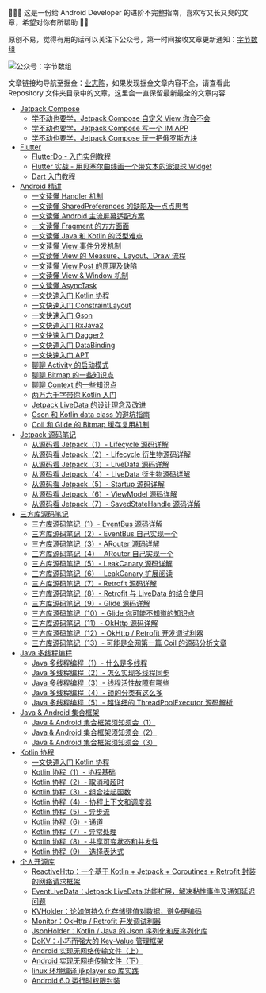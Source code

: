 🎁🎁🎁 这是一份给 Android Developer 的进阶不完整指南，喜欢写又长又臭的文章，希望对你有所帮助 🤣🤣 

原创不易，觉得有用的话可以关注下公众号，第一时间接收文章更新通知：[字节数组](https://upload-images.jianshu.io/upload_images/2552605-57915be42c4f6a82.jpg)

![公众号：字节数组](https://upload-images.jianshu.io/upload_images/2552605-57915be42c4f6a82.jpg)

文章链接均导航至掘金：[业志陈](https://juejin.cn/user/923245496518439/posts)，如果发现掘金文章内容不全，请查看此 Repository 文件夹目录中的文章，这里会一直保留最新最全的文章内容

* [Jetpack Compose]()
  * [学不动也要学，Jetpack Compose 自定义 View 你会不会](https://juejin.cn/post/6996568363581308959/)
  * [学不动也要学，Jetpack Compose 写一个 IM APP](https://juejin.cn/post/6991429231821684773)
  * [学不动也要学，Jetpack Compose 玩一把俄罗斯方块](https://juejin.cn/post/6974585048762679310)
* [Flutter]()
  * [FlutterDo - 入门实例教程](https://github.com/leavesC/flutter_do)
  * [Flutter 实战 - 用贝塞尔曲线画一个带文本的波浪球 Widget](https://juejin.cn/post/6844903981790019592)
  * [Dart 入门教程](https://juejin.cn/post/6844903937342963719)  
* [Android 精讲]()
  * [一文读懂 Handler 机制](https://juejin.cn/post/6901682664617705485)
  * [一文读懂 SharedPreferences 的缺陷及一点点思考](https://juejin.cn/post/6932277268110639112)
  * [一文读懂 Android 主流屏幕适配方案](https://juejin.cn/post/6999445137491230728)
  * [一文读懂 Fragment 的方方面面](https://juejin.cn/post/7006970844542926855)
  * [一文读懂 Java 和 Kotlin 的泛型难点](https://juejin.cn/post/6935322686943920159)
  * [一文读懂 View 事件分发机制](https://juejin.cn/post/6931914294980411406)
  * [一文读懂 View 的 Measure、Layout、Draw 流程](https://juejin.cn/post/6939540905581887502)
  * [一文读懂 View.Post 的原理及缺陷](https://juejin.cn/post/6939763855216082974)
  * [一文读懂 View & Window 机制](https://juejin.cn/post/6942303848996274213)
  * [一文读懂 AsyncTask](android_core/一文读懂AsyncTask.md)
  * [一文快速入门 Kotlin 协程](https://juejin.cn/post/6908271959381901325)
  * [一文快速入门 ConstraintLayout](https://juejin.cn/post/6911710012750430215)
  * [一文快速入门 Gson](https://juejin.cn/post/6844903577098387464)
  * [一文快速入门 RxJava2](android_core/一文快速入门RxJava2.md)
  * [一文快速入门 Dagger2](https://github.com/leavesC/Dagger2Samples)
  * [一文快速入门 DataBinding](https://github.com/leavesC/DataBindingSamples)
  * [一文快速入门 APT](https://juejin.cn/post/6844903753108160525)
  * [聊聊 Activity 的启动模式](https://juejin.cn/post/6952886121328345101)
  * [聊聊 Bitmap 的一些知识点](https://juejin.cn/post/6952429810207424526)
  * [聊聊 Context 的一些知识点](https://juejin.cn/post/6966223613057826852)
  * [两万六千字带你 Kotlin 入门](https://juejin.cn/post/6880602489297895438)
  * [Jetpack LiveData 的设计理念及改进](https://juejin.cn/post/6903096576734920717)
  * [Gson 和 Kotlin data class 的避坑指南](https://juejin.cn/post/6908391430977224718)
  * [Coil 和 Glide 的 Bitmap 缓存复用机制](https://juejin.cn/post/6956090846470995975)
* [Jetpack 源码笔记]()
  * [从源码看 Jetpack（1）- Lifecycle 源码详解](https://juejin.cn/post/6847902220755992589)
  * [从源码看 Jetpack（2）- Lifecycle 衍生物源码详解](https://juejin.cn/post/6847902220760203277)
  * [从源码看 Jetpack（3）- LiveData 源码详解](https://juejin.cn/post/6847902222345633806)
  * [从源码看 Jetpack（4）- LiveData 衍生物源码详解](https://juejin.cn/post/6847902222353858567)
  * [从源码看 Jetpack（5）- Startup 源码详解](https://juejin.cn/post/6847902224069165070)
  * [从源码看 Jetpack（6）- ViewModel 源码详解](https://juejin.cn/post/6873356946896846856)
  * [从源码看 Jetpack（7）- SavedStateHandle 源码详解](https://juejin.cn/post/6874136956347875342)
* [三方库源码笔记]()
  - [三方库源码笔记（1）- EventBus 源码详解](https://juejin.cn/post/6881265680465788936)
  - [三方库源码笔记（2）- EventBus 自己实现一个](https://juejin.cn/post/6881808026647396366)
  - [三方库源码笔记（3）- ARouter 源码详解](https://juejin.cn/post/6882553066285957134)
  - [三方库源码笔记（4）- ARouter 自己实现一个](https://juejin.cn/post/6882553066285957134)
  - [三方库源码笔记（5）- LeakCanary 源码详解](https://juejin.cn/post/6884225131015569421)
  - [三方库源码笔记（6）- LeakCanary 扩展阅读](https://juejin.cn/post/6884526739646185479)
  - [三方库源码笔记（7）- Retrofit 源码详解](https://juejin.cn/post/6886121327845965838)
  - [三方库源码笔记（8）- Retrofit 与 LiveData 的结合使用](https://juejin.cn/post/6887408273213882375)
  - [三方库源码笔记（9）- Glide 源码详解](https://juejin.cn/post/6891307560557608967)
  - [三方库源码笔记（10）- Glide 你可能不知道的知识点](https://juejin.cn/post/6892751013544263687)
  - [三方库源码笔记（11）- OkHttp 源码详解](https://juejin.cn/post/6895369745445748749)
  - [三方库源码笔记（12）- OkHttp / Retrofit 开发调试利器](https://juejin.cn/post/6895740949025177607)
  - [三方库源码笔记（13）- 可能是全网第一篇 Coil 的源码分析文章](https://juejin.cn/post/6897872882051842061)
* [Java 多线程编程]()
  * [Java 多线程编程（1）- 什么是多线程](https://juejin.cn/post/6899452217528025095)
  * [Java 多线程编程（2）- 怎么实现多线程同步](https://juejin.cn/post/6900428838497419278)
  * [Java 多线程编程（3）- 线程活性故障有哪些](https://juejin.cn/post/6900458045197778952)
  * [Java 多线程编程（4）- 锁的分类有这么多](https://juejin.cn/post/6900958860454920205)
  * [Java 多线程编程（5）- 超详细的 ThreadPoolExecutor 源码解析](https://juejin.cn/post/6901317365561032712)
* [Java & Android 集合框架]()
  * [Java & Android 集合框架须知须会（1）](https://juejin.cn/post/6901317365561032712)
  * [Java & Android 集合框架须知须会（2）](https://juejin.cn/post/6931007634028003341)
  * [Java & Android 集合框架须知须会（3）](https://juejin.cn/post/6931563785245163534)
* [Kotlin 协程]()
  * [一文快速入门 Kotlin 协程](https://juejin.cn/post/6908271959381901325)
  * [Kotlin 协程（1）- 协程基础](https://juejin.cn/post/6844903972755472391)
  * [Kotlin 协程（2）- 取消和超时](https://juejin.cn/post/6844904098899181582)
  * [Kotlin 协程（3）- 组合挂起函数](https://juejin.cn/post/6844904100102930445)
  * [Kotlin 协程（4）- 协程上下文和调度器](https://juejin.cn/post/6844904100103094280)
  * [Kotlin 协程（5）- 异步流](https://juejin.cn/post/6844904101801639949)
  * [Kotlin 协程（6）- 通道](https://juejin.cn/post/6844904102040698893)
  * [Kotlin 协程（7）- 异常处理](https://juejin.cn/post/6844904103080886285)
  * [Kotlin 协程（8）- 共享可变状态和并发性](https://juejin.cn/post/6844904104053964808)
  * [Kotlin 协程（9）- 选择表达式](https://juejin.cn/post/6844904106788667400)
* [个人开源库]()
  * [ReactiveHttp：一个基于 Kotlin + Jetpack + Coroutines + Retrofit 封装的网络请求框架](https://github.com/leavesC/ReactiveHttp)
  * [EventLiveData：Jetpack LiveData 功能扩展，解决黏性事件及通知延迟问题](https://github.com/leavesC/EventLiveData)
  * [KVHolder：论如何持久化存储键值对数据，避免硬编码](https://github.com/leavesC/KVHolder)
  * [Monitor：OkHttp / Retrofit 开发调试利器](https://github.com/leavesC/Monitor)
  * [JsonHolder：Kotlin / Java 的 Json 序列化和反序列化库](https://github.com/leavesC/JsonHolder)
  * [DoKV：小巧而强大的 Key-Value 管理框架](https://github.com/leavesC/DoKV)
  * [Android 实现无网络传输文件（上）](https://github.com/leavesC/WifiP2P)
  * [Android 实现无网络传输文件（下）](https://github.com/leavesC/WifiFileTransfer)
  * [linux 环境编译 ijkplayer so 库实践](https://github.com/leavesC/ijkplayer-so-extend)
  * [Android 6.0 运行时权限封装](https://github.com/leavesC/PermissionSteward)
